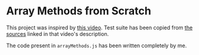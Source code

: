 # Array Methods from Scratch

This project was inspired by [this video](https://www.youtube.com/watch?v=BiblrzKMllc). Test suite has been copied from [the sources](https://github.com/WebDevSimplified/array-methods-library) linked in that video's description.

The code present in `arrayMethods.js` has been written completely by me.
